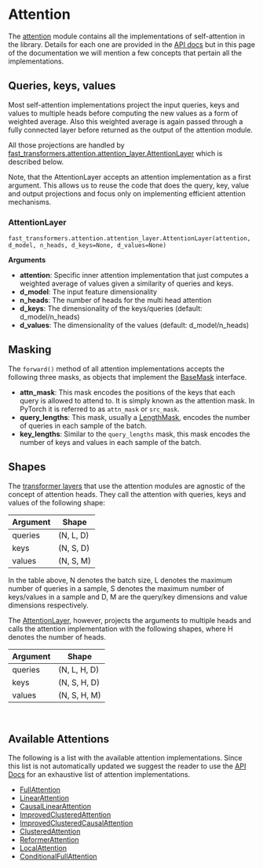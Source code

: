 Attention
==========

The [attention][1] module contains all the implementations of self-attention in
the library. Details for each one are provided in the [API docs][1] but in this
page of the documentation we will mention a few concepts that pertain all the
implementations.

Queries, keys, values
---------------------

Most self-attention implementations project the input queries, keys and values
to multiple heads before computing the new values as a form of weighted average.
Also this weighted average is again passed through a fully connected layer
before returned as the output of the attention module.

All those projections are handled by
[fast_transformers.attention.attention_layer.AttentionLayer][2] which is
described below.

Note, that the AttentionLayer accepts an attention implementation as a first
argument. This allows us to reuse the code that does the query, key, value and
output projections and focus only on implementing efficient attention
mechanisms.

### AttentionLayer

```
fast_transformers.attention.attention_layer.AttentionLayer(attention, d_model, n_heads, d_keys=None, d_values=None)
```

**Arguments**

* **attention**: Specific inner attention implementation that just computes a
  weighted average of values given a similarity of queries and keys.
* **d_model**: The input feature dimensionality
* **n_heads**: The number of heads for the multi head attention
* **d_keys**: The dimensionality of the keys/queries
  (default: d_model/n_heads)
* **d_values**: The dimensionality of the values (default: d_model/n_heads)

Masking
-------

The `forward()` method of all attention implementations accepts the following
three masks, as objects that implement the [BaseMask](masking.md) interface.

* **attn_mask**: This mask encodes the positions of the keys that each query is
  allowed to attend to. It is simply known as the attention mask. In PyTorch it
  is referred to as `attn_mask` or `src_mask`.
* **query_lengths**: This mask, usually a [LengthMask](masking.md#lengthmask),
  encodes the number of queries in each sample of the batch.
* **key_lengths**: Similar to the `query_lengths` mask, this mask encodes the
  number of keys and values in each sample of the batch.

Shapes
------

The [transformer layers](transformers.md) that use the attention modules are
agnostic of the concept of attention heads. They call the attention with
queries, keys and values of the following shape:

Argument | Shape
---------|-----------
queries  | (N, L, D)
keys     | (N, S, D)
values   | (N, S, M)

In the table above, N denotes the batch size, L denotes the maximum number of
queries in a sample, S denotes the maximum number of keys/values in a sample
and D, M are the query/key dimensions and value dimensions respectively.

The [AttentionLayer][2], however, projects the arguments to multiple heads and
calls the attention implementation with the following shapes, where H denotes
the number of heads.

Argument | Shape
---------|-----------
queries  | (N, L, H, D)
keys     | (N, S, H, D)
values   | (N, S, H, M)

&nbsp;

Available Attentions
--------------------

The following is a list with the available attention implementations. Since
this list is not automatically updated we suggest the reader to use the [API
Docs][1] for an exhaustive list of attention implementations.

* [FullAttention][3]
* [LinearAttention][4]
* [CausalLinearAttention][5]
* [ImprovedClusteredAttention][6]
* [ImprovedClusteredCausalAttention][11]
* [ClusteredAttention][7]
* [ReformerAttention][8]
* [LocalAttention][10]
* [ConditionalFullAttention][9]


[1]: /api_docs/fast_transformers/attention/
[2]: /api_docs/fast_transformers/attention/attention_layer.html
[3]: /api_docs/fast_transformers/attention/full_attention.html
[4]: /api_docs/fast_transformers/attention/linear_attention.html
[5]: /api_docs/fast_transformers/attention/causal_linear_attention.html
[6]: /api_docs/fast_transformers/attention/improved_clustered_attention.html
[7]: /api_docs/fast_transformers/attention/clustered_attention.html
[8]: /api_docs/fast_transformers/attention/reformer_attention.html
[9]: /api_docs/fast_transformers/attention/conditional_full_attention.html
[10]: /api_docs/fast_transformers/attention/local_attention.html
[11]: /api_docs/fast_transformers/attention/improved_clustered_causal_attention.html
